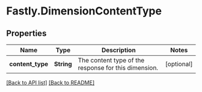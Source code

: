 # Fastly.DimensionContentType

## Properties

Name | Type | Description | Notes
------------ | ------------- | ------------- | -------------
**content_type** | **String** | The content type of the response for this dimension. | [optional] 


[[Back to API list]](../../README.md#endpoints) [[Back to README]](../../README.md)
